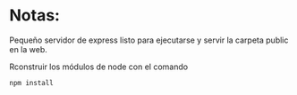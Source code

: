 # Notas:

Pequeño servidor de express listo para ejecutarse y servir la carpeta public en la web.

Rconstruir los módulos de node con el comando

```
npm install
```